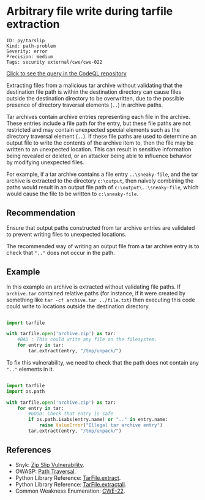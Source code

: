 # Arbitrary file write during tarfile extraction

```
ID: py/tarslip
Kind: path-problem
Severity: error
Precision: medium
Tags: security external/cwe/cwe-022

```
[Click to see the query in the CodeQL repository](https://github.com/github/codeql/tree/main/python/ql/src/Security/CWE-022/TarSlip.ql)

Extracting files from a malicious tar archive without validating that the destination file path is within the destination directory can cause files outside the destination directory to be overwritten, due to the possible presence of directory traversal elements (`..`) in archive paths.

Tar archives contain archive entries representing each file in the archive. These entries include a file path for the entry, but these file paths are not restricted and may contain unexpected special elements such as the directory traversal element (`..`). If these file paths are used to determine an output file to write the contents of the archive item to, then the file may be written to an unexpected location. This can result in sensitive information being revealed or deleted, or an attacker being able to influence behavior by modifying unexpected files.

For example, if a tar archive contains a file entry `..\sneaky-file`, and the tar archive is extracted to the directory `c:\output`, then naively combining the paths would result in an output file path of `c:\output\..\sneaky-file`, which would cause the file to be written to `c:\sneaky-file`.


## Recommendation
Ensure that output paths constructed from tar archive entries are validated to prevent writing files to unexpected locations.

The recommended way of writing an output file from a tar archive entry is to check that `".."` does not occur in the path.


## Example
In this example an archive is extracted without validating file paths. If `archive.tar` contained relative paths (for instance, if it were created by something like `tar -cf archive.tar ../file.txt`) then executing this code could write to locations outside the destination directory.


```python

import tarfile

with tarfile.open('archive.zip') as tar:
    #BAD : This could write any file on the filesystem.
    for entry in tar:
        tar.extract(entry, "/tmp/unpack/")

```
To fix this vulnerability, we need to check that the path does not contain any `".."` elements in it.


```python

import tarfile
import os.path

with tarfile.open('archive.zip') as tar:
    for entry in tar:
        #GOOD: Check that entry is safe
        if os.path.isabs(entry.name) or ".." in entry.name:
            raise ValueError("Illegal tar archive entry")
        tar.extract(entry, "/tmp/unpack/")

```

## References
* Snyk: [Zip Slip Vulnerability](https://snyk.io/research/zip-slip-vulnerability).
* OWASP: [Path Traversal](https://www.owasp.org/index.php/Path_traversal).
* Python Library Reference: [TarFile.extract](https://docs.python.org/3/library/tarfile.html#tarfile.TarFile.extract).
* Python Library Reference: [TarFile.extractall](https://docs.python.org/3/library/tarfile.html#tarfile.TarFile.extractall).
* Common Weakness Enumeration: [CWE-22](https://cwe.mitre.org/data/definitions/22.html).